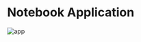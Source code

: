 # Notebook Application
![app](https://github.com/emirhanzeyrekk/Notebook/assets/121854589/0c2a2088-a695-4ca1-a59e-13895b6b6fa7)

